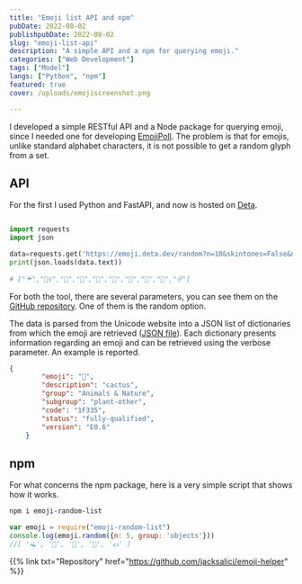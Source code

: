 ```yaml
---
title: "Emoji list API and npm"
pubDate: 2022-08-02
publishpubDate: 2022-08-02
slug: "emoji-list-api"
description: "A simple API and a npm for querying emoji."
categories: ["Web Development"]
tags: ["Model"]
langs: ["Python", "npm"]
featured: true
cover: /uploads/emojiscreenshot.png

---
```


I developed a simple RESTful API and a Node package for querying emoji, since I needed one for developing [EmojiPoll](https://jacksalici.com/projects/emojipoll). The problem is that for emojis, unlike standard alphabet characters, it is not possible to get a random glyph from a set.

## API

For the first I used Python and FastAPI, and now is hosted on [Deta](https://emojiapi.jacksalici.com/docs).

```python

import requests
import json

data=requests.get('https://emoji.deta.dev/random?n=10&skintones=False&nogroup=Symbols,Flags')
print(json.loads(data.text))
 
# ["☔","🤵‍♀️","🤍","🗿","🎥","👴","🏃","🥄","🧃","✌️"]
```

For both the tool, there are several parameters, you can see them on the [GitHub repository](https://github.com/jacksalici/emoji-helper). One of them is the random option.

The data is parsed from the Unicode website into a JSON list of dictionaries from which the emoji are retrieved ([JSON file](https://raw.githubusercontent.com/jacksalici/emoji-list-api/main/src/emoji.json)). Each dictionary presents information regarding an emoji and can be retrieved using the verbose parameter. An example is reported.

```json
{
        "emoji": "🌵",
        "description": "cactus",
        "group": "Animals & Nature",
        "subgroup": "plant-other",
        "code": "1F335",
        "status": "fully-qualified",
        "version": "E0.6"
    }
```
## npm

For what concerns the npm package, here is a very simple script that shows how it works.
   
```bash
npm i emoji-random-list
```

```javascript
var emoji = require("emoji-random-list")
console.log(emoji.random({n: 5, group: 'objects'}))
//[ '🪒', '📕', '🔋', '🔩', '💷' ]
```

{{% link txt="Repository" href="https://github.com/jacksalici/emoji-helper" %}}
